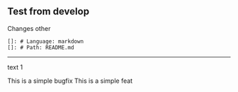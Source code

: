 ## Test from develop
Changes
other 
       
    []: # Language: markdown
    []: # Path: README.md

----
text
1

This is a simple bugfix
This is a simple feat
